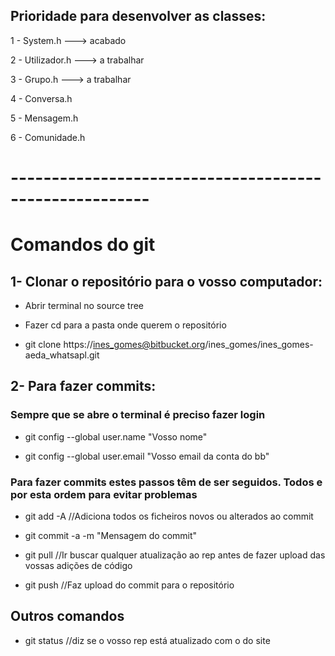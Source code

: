 ## Prioridade para desenvolver as classes: ##

1 - System.h  ---> acabado

2 - Utilizador.h ---> a trabalhar

3 - Grupo.h ---> a trabalhar

4 - Conversa.h

5 - Mensagem.h

6 - Comunidade.h

# ------------------------------------------------------- #

# Comandos do git #

## 1- Clonar o repositório para o vosso computador: ##

* Abrir terminal no source tree

* Fazer cd para a pasta onde querem o repositório

* git clone https://ines_gomes@bitbucket.org/ines_gomes/ines_gomes-aeda_whatsapl.git

## 2- Para fazer commits: ##

### Sempre que se abre o terminal é preciso fazer login ###

* git config --global user.name "Vosso nome"

* git config --global user.email "Vosso email da conta do bb"

### Para fazer commits estes passos têm de ser seguidos. Todos e por esta ordem para evitar problemas ###

* git add -A    //Adiciona todos os ficheiros novos ou alterados ao commit

* git commit -a -m "Mensagem do commit"

* git pull      //Ir buscar qualquer atualização ao rep antes de fazer upload das 
vossas adições de código

* git push     //Faz upload do commit para o repositório


## Outros comandos ##

* git status   //diz se o vosso rep está atualizado com o do site